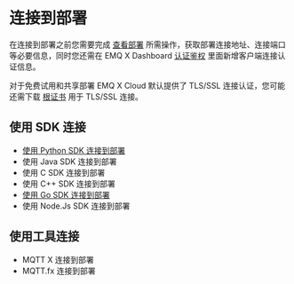 # 连接到部署

在连接到部署之前您需要完成 [查看部署](../deployments/view_deployment.md) 所需操作，获取部署连接地址、连接端口等必要信息，同时您还需在 EMQ X Dashboard [认证鉴权](../deployments/dashboard/users_and_acl.md) 里面新增客户端连接认证信息。

对于免费试用和共享部署 EMQ X Cloud 默认提供了 TLS/SSL 连接认证，您可能还需下载 [根证书](https://static.emqx.net/data/cn.emqx.cloud-ca.crt) 用于 TLS/SSL 连接。



## 使用 SDK 连接

* [使用 Python SDK 连接到部署](./python_sdk.md)
* 使用 Java SDK 连接到部署
* 使用 C SDK 连接到部署
* 使用 C++ SDK 连接到部署
* [使用 Go SDK 连接到部署](./golang_sdk.md)
* 使用 Node.Js SDK 连接到部署



## 使用工具连接

* MQTT X 连接到部署
* MQTT.fx 连接到部署

